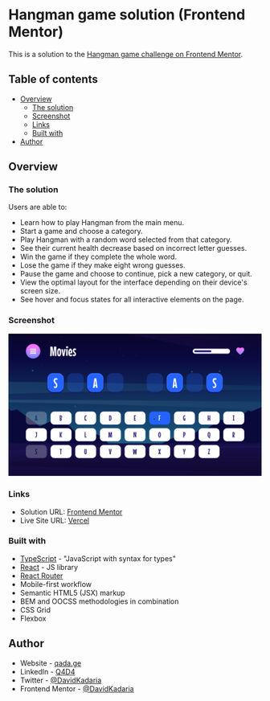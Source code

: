 # Hangman game solution (Frontend Mentor)

This is a solution to the [Hangman game challenge on Frontend Mentor](https://www.frontendmentor.io/challenges/hangman-game-rsQiSVLGWn).

## Table of contents

- [Overview](#overview)
  - [The solution](#the-solution)
  - [Screenshot](#screenshot)
  - [Links](#links)
  - [Built with](#built-with)
- [Author](#author)

## Overview

### The solution

Users are able to:

- Learn how to play Hangman from the main menu.
- Start a game and choose a category.
- Play Hangman with a random word selected from that category.
- See their current health decrease based on incorrect letter guesses.
- Win the game if they complete the whole word.
- Lose the game if they make eight wrong guesses.
- Pause the game and choose to continue, pick a new category, or quit.
- View the optimal layout for the interface depending on their device's screen size.
- See hover and focus states for all interactive elements on the page.

### Screenshot

![](./screenshot.png)

### Links

- Solution URL: [Frontend Mentor](https://your-solution-url.com)
- Live Site URL: [Vercel](https://hangman-game-three-hazel.vercel.app/)

### Built with

- [TypeScript](https://www.typescriptlang.org/) - "JavaScript with syntax for types"
- [React](https://reactjs.org/) - JS library
- [React Router](https://reactrouter.com/)
- Mobile-first workflow
- Semantic HTML5 (JSX) markup
- BEM and OOCSS methodologies in combination
- CSS Grid
- Flexbox

## Author

- Website - [qada.ge](https://qada.ge)
- LinkedIn - [Q4D4](https://www.linkedin.com/in/q4d4/)
- Twitter - [@DavidKadaria](https://www.twitter.com/DavidKadaria)
- Frontend Mentor - [@DavidKadaria](https://www.frontendmentor.io/profile/davidkadaria)
